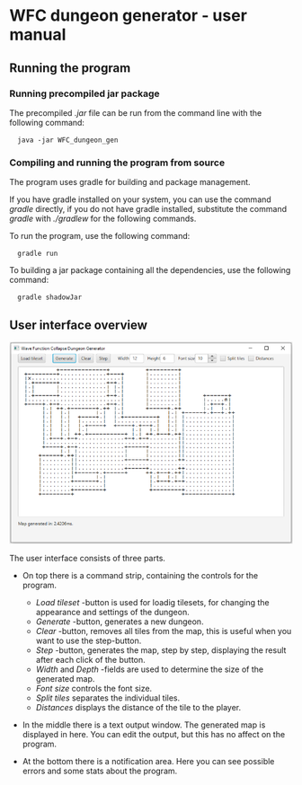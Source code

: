 # WFC dungeon generator - user manual

## Running the program

### Running precompiled jar package
The precompiled *.jar* file can be run from the command line with the following command:
```
  java -jar WFC_dungeon_gen
```

### Compiling and running the program from source
The program uses gradle for building and package management.

If you have gradle installed on your system, you can use the command *gradle* directly, if you do not have gradle installed, substitute the command *gradle* with *./gradlew* for the following commands.

To run the program, use the following command:
```
  gradle run
```

To building a jar package containing all the dependencies, use the following command:
```
  gradle shadowJar
```

## User interface overview
![User interface](https://github.com/juhakaup/WFC_dungeon_gen/blob/master/documentation/UI.PNG)

The user interface consists of three parts. 

* On top there is a command strip, containing the controls for the program.
  * *Load tileset* -button is used for loadig tilesets, for changing the appearance and settings of the dungeon.
  * *Generate* -button, generates a new dungeon.
  * *Clear* -button, removes all tiles from the map, this is useful when you want to use the step-button.
  * *Step* -button, generates the map, step by step, displaying the result after each click of the button.
  * *Width* and *Depth* -fields are used to determine the size of the generated map.
  * *Font size* controls the font size.
  * *Split tiles* separates the individual tiles.
  * *Distances* displays the distance of the tile to the player.

* In the middle there is a text output window. The generated map is displayed in here. You can edit the output, but this has no affect on the program.

* At the bottom there is a notification area. Here you can see possible errors and some stats about the program.
